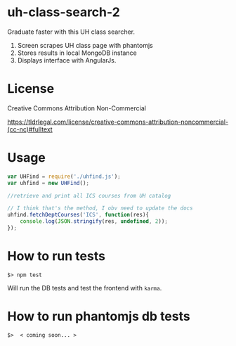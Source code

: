 uh-class-search-2
=================

Graduate faster with this UH class searcher. 

1. Screen scrapes UH class page with phantomjs
2. Stores results in local MongoDB instance
3. Displays interface with AngularJs.


# License 
Creative Commons Attribution Non-Commercial

https://tldrlegal.com/license/creative-commons-attribution-noncommercial-(cc-nc)#fulltext

# Usage

```javascript
var UHFind = require('./uhfind.js');
var uhfind = new UHFind();

//retrieve and print all ICS courses from UH catalog

// I think that's the method, I obv need to update the docs
uhfind.fetchDeptCourses('ICS', function(res){
	console.log(JSON.stringify(res, undefined, 2));
});
```


# How to run tests
```shell
$> npm test
```
Will run the DB tests and test the frontend with `karma`.

# How to run phantomjs db tests
```shell
$>  < coming soon... >
```
